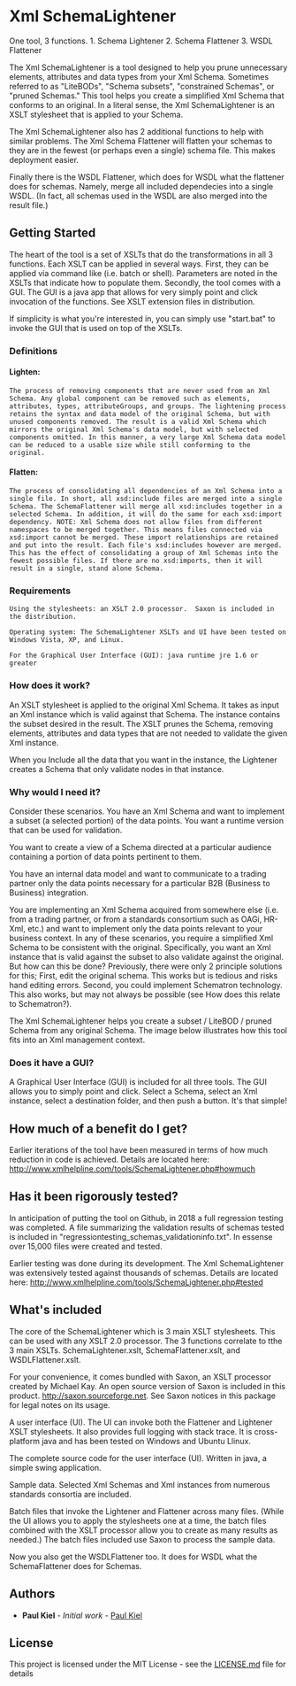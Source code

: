 # Xml SchemaLightener

One tool, 3 functions.  1.  Schema Lightener  2. Schema Flattener  3.  WSDL Flattener

The Xml SchemaLightener is a tool designed to help you prune unnecessary elements, attributes and data types from your Xml Schema. Sometimes referred to as "LiteBODs", "Schema subsets", "constrained Schemas", or "pruned Schemas." This tool helps you create a simplified Xml Schema that conforms to an original. In a literal sense, the Xml SchemaLightener is an XSLT stylesheet that is applied to your Schema.

The Xml SchemaLightener also has 2 additional functions to help with similar problems.  The Xml Schema Flattener will flatten your schemas to they are in the fewest (or perhaps even a single) schema file.  This makes deployment easier.  

Finally there is the WSDL Flattener, which does for WSDL what the flattener does for schemas.  Namely, merge all included dependecies into a single WSDL.  (In fact, all schemas used in the WSDL are also merged into the result file.)

## Getting Started

The heart of the tool is a set of XSLTs that do the transformations in all 3 functions.  Each XSLT can be applied in several ways.  First, they can be applied via command like (i.e. batch or shell).  Parameters are noted in the XSLTs that indicate how to populate them.
Secondly, the tool comes with a GUI.  The GUI is a java app that allows for very simply point and click invocation of the functions.
See XSLT extension files in distribution.

If simplicity is what you're interested in, you can simply use "start.bat" to invoke the GUI that is used on top of the XSLTs.

### Definitions

#### Lighten:
```The process of removing components that are never used from an Xml Schema. Any global component can be removed such as elements, attributes, types, attributeGroups, and groups. The lightening process retains the syntax and data model of the original Schema, but with unused components removed. The result is a valid Xml Schema which mirrors the original Xml Schema's data model, but with selected components omitted. In this manner, a very large Xml Schema data model can be reduced to a usable size while still conforming to the original.```

#### Flatten:
```The process of consolidating all dependencies of an Xml Schema into a single file. In short, all xsd:include files are merged into a single Schema. The SchemaFlattener will merge all xsd:includes together in a selected Schema. In addition, it will do the same for each xsd:import dependency. NOTE: Xml Schema does not allow files from different namespaces to be merged together. This means files connected via xsd:import cannot be merged. These import relationships are retained and put into the result. Each file's xsd:includes however are merged. This has the effect of consolidating a group of Xml Schemas into the fewest possible files. If there are no xsd:imports, then it will result in a single, stand alone Schema.```

### Requirements

```Using the stylesheets: an XSLT 2.0 processor.  Saxon is included in the distribution.```

```Operating system: The SchemaLightener XSLTs and UI have been tested on Windows Vista, XP, and Linux.```

```For the Graphical User Interface (GUI): java runtime jre 1.6 or greater```


### How does it work?
An XSLT stylesheet is applied to the original Xml Schema. It takes as input an Xml instance which is valid against that Schema. The instance contains the subset desired in the result. The XSLT prunes the Schema, removing elements, attributes and data types that are not needed to validate the given Xml instance. 

When you Include all the data that you want in the instance, the Lightener creates a Schema that only validate nodes in that instance.


### Why would I need it?
Consider these scenarios.
You have an Xml Schema and want to implement a subset (a selected portion) of the data points. You want a runtime version that can be used for validation.

You want to create a view of a Schema directed at a particular audience containing a portion of data points pertinent to them.

You have an internal data model and want to communicate to a trading partner only the data points necessary for a particular B2B (Business to Business) integration.

You are implementing an Xml Schema acquired from somewhere else (i.e. from a trading partner, or from a standards consortium such as OAGi, HR-Xml, etc.) and want to implement only the data points relevant to your business context.
In any of these scenarios, you require a simplified Xml Schema to be consistent with the original. Specifically, you want an Xml instance that is valid against the subset to also validate against the original. But how can this be done? Previously, there were only 2 principle solutions for this; First, edit the original schema. This works but is tedious and risks hand editing errors. Second, you could implement Schematron technology. This also works, but may not always be possible (see How does this relate to Schematron?).

The Xml SchemaLightener helps you create a subset / LiteBOD / pruned Schema from any original Schema. The image below illustrates how this tool fits into an Xml management context.


### Does it have a GUI?
A Graphical User Interface (GUI) is included for all three tools. The GUI allows you to simply point and click. Select a Schema, select an Xml instance, select a destination folder, and then push a button. It's that simple!


## How much of a benefit do I get?

Earlier iterations of the tool have been measured in terms of how much reduction in code is achieved.  Details are located here:
http://www.xmlhelpline.com/tools/SchemaLightener.php#howmuch

## Has it been rigorously tested?

In anticipation of putting the tool on Github, in 2018 a full regression testing was completed.  A file summarizing the validation results of schemas tested is included in "regressiontesting_schemas_validationinfo.txt".  In essense over 15,000 files were created and tested.

Earlier testing was done during its development. The Xml SchemaLightener was extensively tested against thousands of schemas.  Details are located here:
http://www.xmlhelpline.com/tools/SchemaLightener.php#tested



## What's included

The core of the SchemaLightener which is 3 main XSLT stylesheets. This can be used with any XSLT 2.0 processor.  The 3 functions correlate to tthe 3 main XSLTs.
SchemaLightener.xslt, SchemaFlattener.xslt, and WSDLFlattener.xslt.

For your convenience, it comes bundled with Saxon, an XSLT processor created by Michael Kay. An open source version of Saxon is included in this product. http://saxon.sourceforge.net. See Saxon notices in this package for legal notes on its usage.

A user interface (UI). The UI can invoke both the Flattener and Lightener XSLT stylesheets. It also provides full logging with stack trace. It is cross-platform java and has been tested on Windows and Ubuntu Llinux. 

The complete source code for the user interface (UI). Written in java, a simple swing application.

Sample data. Selected Xml Schemas and Xml instances from numerous standards consortia are included.

Batch files that invoke the Lightener and Flattener across many files. (While the UI allows you to apply the stylesheets one at a time, the batch files combined with the XSLT processor allow you to create as many results as needed.) The batch files included use Saxon to process the sample data.

Now you also get the WSDLFlattener too. It does for WSDL what the SchemaFlattener does for Schemas.

## Authors

* **Paul Kiel** - *Initial work* - [Paul Kiel](https://github.com/pkielgithub)

## License

This project is licensed under the MIT License - see the [LICENSE.md](LICENSE.md) file for details

